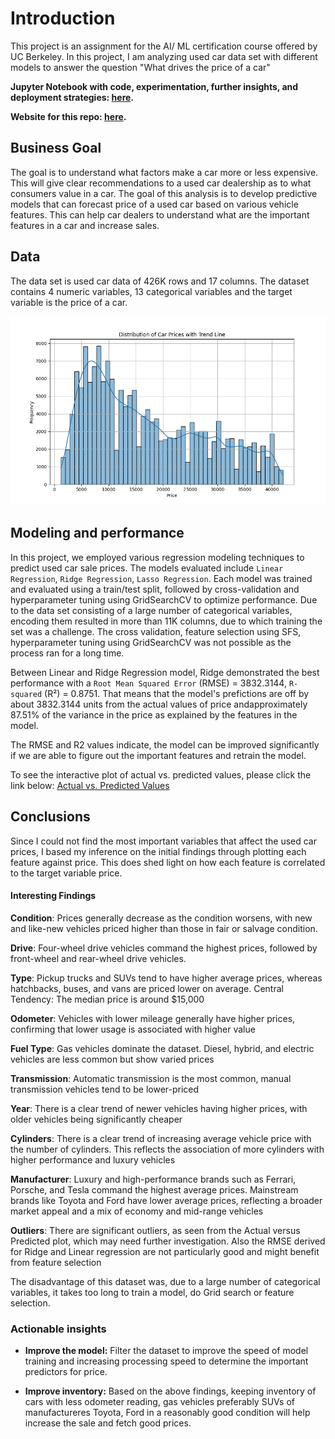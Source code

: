 # Introduction
This project is an assignment for the AI/ ML certification course offered by UC Berkeley. In this project, I am analyzing used car data set with different models to answer the question "What drives the price of a car"

**Jupyter Notebook with code, experimentation, further insights, and deployment strategies: [here](https://github.com/mimibhatt/Price_Of_A_Car/blob/main/prompt_II_1.ipynb).**

**Website for this repo: [here](https://github.com/mimibhatt/Price_Of_A_Car).**

## Business Goal

The goal is to understand what factors make a car more or less expensive. This will give clear recommendations to a used car dealership as to what consumers value in a car. The goal of this analysis is to develop predictive models that can forecast price of a used car based on various vehicle features. This can help car dealers to understand what are the important features in a car and increase sales.

## Data

The data set is used car data of 426K rows and 17 columns. The dataset contains 4 numeric variables, 13 categorical variables and the target variable is the price of a car.


![Distribution of Target Variable](images/histplot.png)

## Modeling and performance

In this project, we employed various regression modeling techniques to predict used car sale prices. The models evaluated include `Linear Regression`, `Ridge Regression`, `Lasso Regression`. Each model was trained and evaluated using a train/test split, followed by cross-validation and hyperparameter tuning using GridSearchCV to optimize performance. Due to the data set consisting of a large number of categorical variables, encoding them resulted in more than 11K columns, due to which training the set was a challenge. The cross validation, feature selection using SFS, hyperparameter tuning using GridSearchCV was not possible as the process ran for a long time.

Between Linear and Ridge Regression model, Ridge demonstrated the best performance with a `Root Mean Squared Error` (RMSE)  = 3832.3144, `R-squared` (R²) = 0.8751. That means that the model's prefictions are off by about 3832.3144 units from the actual values of price andapproximately 87.51% of the variance in the price as explained by the features in the model. 

The RMSE and R2 values indicate, the model can be improved significantly if we are able to figure out the important features and retrain the model.


To see the interactive plot of actual vs. predicted values, please click the link below:
[Actual vs. Predicted Values](https://github.com/mimibhatt/Price_Of_A_Car/tree/main/images/actual_vs_predicted.png)


## Conclusions

Since I could not find the most important variables that affect the used car prices, I based my inference on the initial findings through plotting each feature against price. This does shed light on how each feature is correlated to the target variable price.

#### Interesting Findings

**Condition**: Prices generally decrease as the condition worsens, with new and like-new vehicles priced higher than those in fair or salvage condition.

**Drive**: Four-wheel drive vehicles command the highest prices, followed by front-wheel and rear-wheel drive vehicles.

**Type**: Pickup trucks and SUVs tend to have higher average prices, whereas hatchbacks, buses, and vans are priced lower on average.
Central Tendency: The median price is around $15,000

**Odometer**: Vehicles with lower mileage generally have higher prices, confirming that lower usage is associated with higher value

**Fuel Type**: Gas vehicles dominate the dataset. Diesel, hybrid, and electric vehicles are less common but show varied prices

**Transmission**: Automatic transmission is the most common, manual transmission vehicles tend to be lower-priced

**Year**: There is a clear trend of newer vehicles having higher prices, with older vehicles being significantly cheaper

**Cylinders**: There is a clear trend of increasing average vehicle price with the number of cylinders. This reflects the association of more cylinders with higher performance and luxury vehicles

**Manufacturer**: Luxury and high-performance brands such as Ferrari, Porsche, and Tesla command the highest average prices. Mainstream brands like Toyota and Ford have lower average prices, reflecting a broader market appeal and a mix of economy and mid-range vehicles

**Outliers**: There are significant outliers, as seen from the Actual versus Predicted plot, which may need further investigation.
Also the RMSE derived for Ridge and Linear regression are not particularly good and might benefit from feature selection

The disadvantage of this dataset was, due to a large number of categorical variables, it takes too long to train a model, do Grid search or feature selection.


### Actionable insights

- **Improve the model:** Filter the dataset to improve the speed of model training and increasing processing speed to determine the important predictors for price.

- **Improve inventory:** Based on the above findings, keeping inventory of cars with less odometer reading, gas vehicles preferably SUVs of manufactureres Toyota, Ford in a reasonably good condition will help increase the sale and fetch good prices.


 
